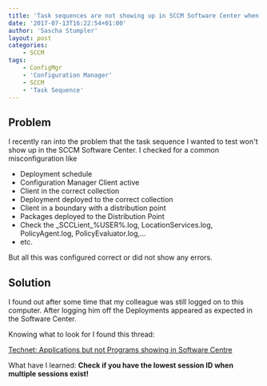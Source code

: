 ```yaml
---
title: 'Task sequences are not showing up in SCCM Software Center when multiple users are logged on'
date: '2017-07-13T16:22:54+01:00'
author: 'Sascha Stumpler'
layout: post
categories:
    - SCCM
tags:
    - ConfigMgr
    - 'Configuration Manager'
    - SCCM
    - 'Task Sequence'
---
```


## Problem

I recently ran into the problem that the task sequence I wanted to test won't show up in the SCCM Software Center. I checked for a common misconfiguration like

- Deployment schedule
- Configuration Manager Client active
- Client in the correct collection
- Deployment deployed to the correct collection
- Client in a boundary with a distribution point
- Packages deployed to the Distribution Point
- Check the \_SCCLient_%USER%.log, LocationServices.log, PolicyAgent.log, PolicyEvaluator.log,...
- etc.

But all this was configured correct or did not show any errors.

## Solution

I found out after some time that my colleague was still logged on to this computer. After logging him off the Deployments appeared as expected in the Software Center.

Knowing what to look for I found this thread:

[Technet: Applications but not Programs showing in Software Centre](https://social.technet.microsoft.com/Forums/en-US/a3c20fe1-226d-4667-afeb-74879ee93c6a/applications-but-not-programs-showing-in-software-centre?forum=configmanagerapps)

What have I learned:
**Check if you have the lowest session ID when multiple sessions exist!**
